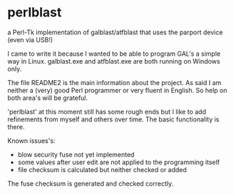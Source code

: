 # perlblast
a Perl-Tk implementation of galblast/atfblast that uses the parport device (even via USB!)

I came to write it because I wanted to be able to program GAL's a simple way in Linux. galblast.exe and atfblast.exe are both
running on Windows only.

The file README2 is the main information about the project. As said I am neither a (very) good Perl programmer or very fluent in English. So help on both area's will be grateful.

'perlblast' at this moment still has some rough ends but I like to add refinements from myself and others over time. The basic functionality is there.

Known issues's:
- blow security fuse not yet implemented
- some values after user edit are not applied to the programming itself
- file checksum is calculated but neither checked or added


The fuse checksum is generated and checked correctly.

